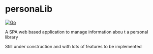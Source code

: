 # personaLib

[![Go](https://github.com/aldebap/personaLib/actions/workflows/go.yml/badge.svg)](https://github.com/aldebap/personaLib/actions/workflows/go.yml)

A SPA web based application to manage information abou t a personal library

Still under construction and with lots of features to be implemented
